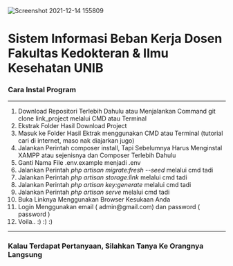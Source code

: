 ![Screenshot 2021-12-14 155809](https://user-images.githubusercontent.com/58359912/145966483-a91f3339-7cc6-4b08-9dde-dc2e270f3db0.png)


<h1>Sistem Informasi Beban Kerja Dosen Fakultas Kedokteran & Ilmu Kesehatan UNIB</h1>

<h3>Cara Instal Program</h3>
<hr>
<ol>
    <li>Download Repositori Terlebih Dahulu atau Menjalankan Command git clone link_project melalui CMD atau Terminal</li>
    <li>Ekstrak Folder Hasil Download Project</li>
    <li>Masuk ke Folder Hasil Ektrak menggunakan CMD atau Terminal (tutorial cari di internet, maso nak diajarkan jugo)</li>
    <li>Jalankan Perintah composer install, Tapi Sebelumnya Harus Menginstal XAMPP atau sejenisnya dan Composer Terlebih Dahulu</li>
    <li>Ganti Nama File .env.example menjadi .env</li>
    <li>Jalankan Perintah <i>php artisan migrate:fresh --seed</i> melalui cmd tadi</li>
    <li>Jalankan Perintah <i>php artisan storage:link</i> melalui cmd tadi</li>
    <li>Jalankan Perintah <i>php artisan key:generate</i> melalui cmd tadi</li>
    <li>Jalankan Perintah <i>php artisan serve</i> melalui cmd tadi</li>
    <li>Buka Linknya Menggunakan Browser Kesukaan Anda</li>
    <li>Login Menggunakan email ( admin@gmail.com) dan password ( password )</li>
    <li>Voila.. :) :) :)</li>
</ol>
<hr>
<h3>Kalau Terdapat Pertanyaan, Silahkan Tanya Ke Orangnya Langsung</h3>
